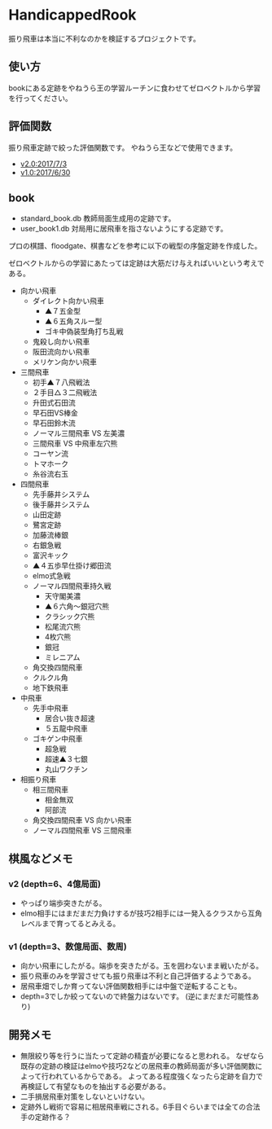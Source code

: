 ﻿# HandicappedRook

振り飛車は本当に不利なのかを検証するプロジェクトです。

## 使い方

bookにある定跡をやねうら王の学習ルーチンに食わせてゼロベクトルから学習を行ってください。

## 評価関数

振り飛車定跡で絞った評価関数です。
やねうら王などで使用できます。

- [v2.0:2017/7/3](https://drive.google.com/file/d/0BwUOadFWQqvjUFVIMW8xX0dBa28/view?usp=sharing)
- [v1.0:2017/6/30](https://drive.google.com/file/d/0BwUOadFWQqvjVFFmYnRIODdsbGc/view?usp=sharing)

## book

- standard_book.db 教師局面生成用の定跡です。
- user_book1.db 対局用に居飛車を指さないようにする定跡です。

プロの棋譜、floodgate、棋書などを参考に以下の戦型の序盤定跡を作成した。

ゼロベクトルからの学習にあたっては定跡は大筋だけ与えればいいという考えである。

- 向かい飛車
	- ダイレクト向かい飛車
		- ▲７五金型
		- ▲６五角スルー型
		- ゴキ中偽装型角打ち乱戦
	- 鬼殺し向かい飛車
	- 阪田流向かい飛車
	- メリケン向かい飛車
- 三間飛車
	- 初手▲７八飛戦法
	- ２手目△３二飛戦法
	- 升田式石田流
	- 早石田VS棒金
	- 早石田鈴木流
	- ノーマル三間飛車 VS 左美濃
	- 三間飛車 VS 中飛車左穴熊
	- コーヤン流
	- トマホーク
	- 糸谷流右玉
- 四間飛車
	- 先手藤井システム
	- 後手藤井システム
	- 山田定跡
	- 鷺宮定跡
	- 加藤流棒銀
	- 右銀急戦
	- 富沢キック
	- ▲４五歩早仕掛け郷田流
	- elmo式急戦
	- ノーマル四間飛車持久戦
		- 天守閣美濃
		- ▲６六角～銀冠穴熊
		- クラシック穴熊
		- 松尾流穴熊
		- 4枚穴熊
		- 銀冠
		- ミレニアム
	- 角交換四間飛車
	- クルクル角
	- 地下鉄飛車
- 中飛車
	- 先手中飛車
		- 居合い抜き超速
		- ５五龍中飛車
	- ゴキゲン中飛車
		- 超急戦
		- 超速▲３七銀
		- 丸山ワクチン
- 相振り飛車
	- 相三間飛車
		- 相金無双
		- 阿部流
	- 角交換四間飛車 VS 向かい飛車
	- ノーマル四間飛車 VS 三間飛車

## 棋風などメモ

### v2 (depth=6、4億局面)
- やっぱり端歩突きたがる。
- elmo相手にはまだまだ力負けするが技巧2相手には一発入るクラスから互角レベルまで育ってるとみえる。

### v1 (depth=3、数億局面、数周)
- 向かい飛車にしたがる。端歩を突きたがる。玉を囲わないまま戦いたがる。
- 振り飛車のみを学習させても振り飛車は不利と自己評価するようである。
- 居飛車畑でしか育ってない評価関数相手には中盤で逆転することも。
- depth=3でしか絞ってないので終盤力はないです。 (逆にまだまだ可能性あり)

## 開発メモ

- 無限絞り等を行うに当たって定跡の精査が必要になると思われる。
なぜなら既存の定跡の検証はelmoや技巧2などの居飛車の教師局面が多い評価関数によって行われているからである。
よってある程度強くなったら定跡を自力で再検証して有望なものを抽出する必要がある。
- 二手損居飛車対策をしないといけない。
- 定跡外し戦術で容易に相居飛車戦にされる。6手目ぐらいまでは全ての合法手の定跡作る？

